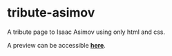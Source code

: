 # tribute-asimov

A tribute page to Isaac Asimov using only html and css.

A preview can be accessible [<strong>here</strong>](https://etienne-bourganel.github.io/tribute-asimov/).


